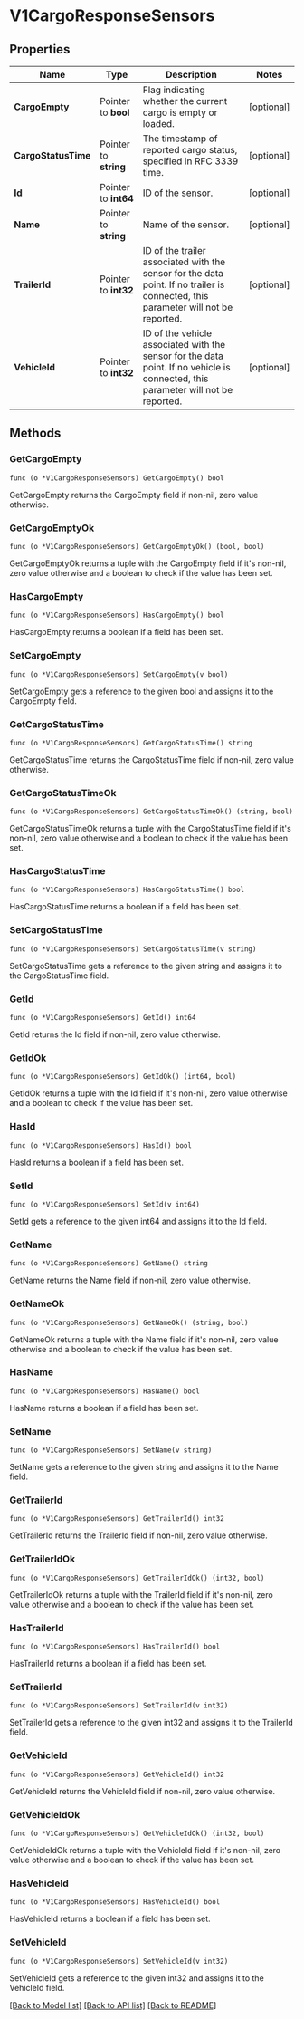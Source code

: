 # V1CargoResponseSensors

## Properties

Name | Type | Description | Notes
------------ | ------------- | ------------- | -------------
**CargoEmpty** | Pointer to **bool** | Flag indicating whether the current cargo is empty or loaded. | [optional] 
**CargoStatusTime** | Pointer to **string** | The timestamp of reported cargo status, specified in RFC 3339 time. | [optional] 
**Id** | Pointer to **int64** | ID of the sensor. | [optional] 
**Name** | Pointer to **string** | Name of the sensor. | [optional] 
**TrailerId** | Pointer to **int32** | ID of the trailer associated with the sensor for the data point. If no trailer is connected, this parameter will not be reported. | [optional] 
**VehicleId** | Pointer to **int32** | ID of the vehicle associated with the sensor for the data point. If no vehicle is connected, this parameter will not be reported. | [optional] 

## Methods

### GetCargoEmpty

`func (o *V1CargoResponseSensors) GetCargoEmpty() bool`

GetCargoEmpty returns the CargoEmpty field if non-nil, zero value otherwise.

### GetCargoEmptyOk

`func (o *V1CargoResponseSensors) GetCargoEmptyOk() (bool, bool)`

GetCargoEmptyOk returns a tuple with the CargoEmpty field if it's non-nil, zero value otherwise
and a boolean to check if the value has been set.

### HasCargoEmpty

`func (o *V1CargoResponseSensors) HasCargoEmpty() bool`

HasCargoEmpty returns a boolean if a field has been set.

### SetCargoEmpty

`func (o *V1CargoResponseSensors) SetCargoEmpty(v bool)`

SetCargoEmpty gets a reference to the given bool and assigns it to the CargoEmpty field.

### GetCargoStatusTime

`func (o *V1CargoResponseSensors) GetCargoStatusTime() string`

GetCargoStatusTime returns the CargoStatusTime field if non-nil, zero value otherwise.

### GetCargoStatusTimeOk

`func (o *V1CargoResponseSensors) GetCargoStatusTimeOk() (string, bool)`

GetCargoStatusTimeOk returns a tuple with the CargoStatusTime field if it's non-nil, zero value otherwise
and a boolean to check if the value has been set.

### HasCargoStatusTime

`func (o *V1CargoResponseSensors) HasCargoStatusTime() bool`

HasCargoStatusTime returns a boolean if a field has been set.

### SetCargoStatusTime

`func (o *V1CargoResponseSensors) SetCargoStatusTime(v string)`

SetCargoStatusTime gets a reference to the given string and assigns it to the CargoStatusTime field.

### GetId

`func (o *V1CargoResponseSensors) GetId() int64`

GetId returns the Id field if non-nil, zero value otherwise.

### GetIdOk

`func (o *V1CargoResponseSensors) GetIdOk() (int64, bool)`

GetIdOk returns a tuple with the Id field if it's non-nil, zero value otherwise
and a boolean to check if the value has been set.

### HasId

`func (o *V1CargoResponseSensors) HasId() bool`

HasId returns a boolean if a field has been set.

### SetId

`func (o *V1CargoResponseSensors) SetId(v int64)`

SetId gets a reference to the given int64 and assigns it to the Id field.

### GetName

`func (o *V1CargoResponseSensors) GetName() string`

GetName returns the Name field if non-nil, zero value otherwise.

### GetNameOk

`func (o *V1CargoResponseSensors) GetNameOk() (string, bool)`

GetNameOk returns a tuple with the Name field if it's non-nil, zero value otherwise
and a boolean to check if the value has been set.

### HasName

`func (o *V1CargoResponseSensors) HasName() bool`

HasName returns a boolean if a field has been set.

### SetName

`func (o *V1CargoResponseSensors) SetName(v string)`

SetName gets a reference to the given string and assigns it to the Name field.

### GetTrailerId

`func (o *V1CargoResponseSensors) GetTrailerId() int32`

GetTrailerId returns the TrailerId field if non-nil, zero value otherwise.

### GetTrailerIdOk

`func (o *V1CargoResponseSensors) GetTrailerIdOk() (int32, bool)`

GetTrailerIdOk returns a tuple with the TrailerId field if it's non-nil, zero value otherwise
and a boolean to check if the value has been set.

### HasTrailerId

`func (o *V1CargoResponseSensors) HasTrailerId() bool`

HasTrailerId returns a boolean if a field has been set.

### SetTrailerId

`func (o *V1CargoResponseSensors) SetTrailerId(v int32)`

SetTrailerId gets a reference to the given int32 and assigns it to the TrailerId field.

### GetVehicleId

`func (o *V1CargoResponseSensors) GetVehicleId() int32`

GetVehicleId returns the VehicleId field if non-nil, zero value otherwise.

### GetVehicleIdOk

`func (o *V1CargoResponseSensors) GetVehicleIdOk() (int32, bool)`

GetVehicleIdOk returns a tuple with the VehicleId field if it's non-nil, zero value otherwise
and a boolean to check if the value has been set.

### HasVehicleId

`func (o *V1CargoResponseSensors) HasVehicleId() bool`

HasVehicleId returns a boolean if a field has been set.

### SetVehicleId

`func (o *V1CargoResponseSensors) SetVehicleId(v int32)`

SetVehicleId gets a reference to the given int32 and assigns it to the VehicleId field.


[[Back to Model list]](../README.md#documentation-for-models) [[Back to API list]](../README.md#documentation-for-api-endpoints) [[Back to README]](../README.md)



